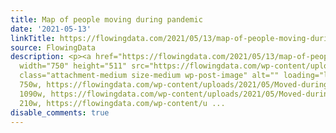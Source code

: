 ```yaml
---
title: Map of people moving during pandemic
date: '2021-05-13'
linkTitle: https://flowingdata.com/2021/05/13/map-of-people-moving-during-pandemic/
source: FlowingData
description: <p><a href="https://flowingdata.com/2021/05/13/map-of-people-moving-during-pandemic/"><img
  width="750" height="511" src="https://flowingdata.com/wp-content/uploads/2021/05/Moved-during-pandemic-750x511.png"
  class="attachment-medium size-medium wp-post-image" alt="" loading="lazy" srcset="https://flowingdata.com/wp-content/uploads/2021/05/Moved-during-pandemic-750x511.png
  750w, https://flowingdata.com/wp-content/uploads/2021/05/Moved-during-pandemic-1090x742.png
  1090w, https://flowingdata.com/wp-content/uploads/2021/05/Moved-during-pandemic-210x143.png
  210w, https://flowingdata.com/wp-content/u ...
disable_comments: true
---
```

<p><a href="https://flowingdata.com/2021/05/13/map-of-people-moving-during-pandemic/"><img width="750" height="511" src="https://flowingdata.com/wp-content/uploads/2021/05/Moved-during-pandemic-750x511.png" class="attachment-medium size-medium wp-post-image" alt="" loading="lazy" srcset="https://flowingdata.com/wp-content/uploads/2021/05/Moved-during-pandemic-750x511.png 750w, https://flowingdata.com/wp-content/uploads/2021/05/Moved-during-pandemic-1090x742.png 1090w, https://flowingdata.com/wp-content/uploads/2021/05/Moved-during-pandemic-210x143.png 210w, https://flowingdata.com/wp-content/u ...